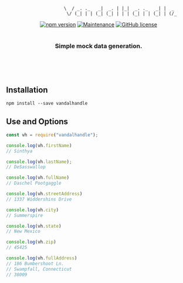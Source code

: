 ```
		              \  / _. ._   _|  _. | |_|  _. ._   _| |  _  
	 	               \/ (_| | | (_| (_| | | | (_| | | (_| | (/_ 
```
<div align="center">

[![npm version](https://badge.fury.io/js/vandalhandle.svg)](https://badge.fury.io/js/vandalhandle) [![Maintenance](https://img.shields.io/badge/Maintained%3F-yes-green.svg)](https://GitHub.com/APassanisi/VandalHandle) [![GitHub license](https://img.shields.io/github/license/APassanisi/VandalHandle.svg)](https://github.com/APassanisi/vandalhandle/blob/master/LICENSE)
<br>
<br>
<h3>Simple mock data generation.</h3>
<br>
<br>
<br>
</div>

## Installation
```
npm install --save vandalhandle
```
## Use and Options
```javascript
const vh = require("vandalhandle");

console.log(vh.firstName)
// Sinthya

console.log(vh.lastName);
// DeSasswallop

console.log(vh.fullName)
// Daschel Pootgaggle

console.log(vh.streetAddress)
// 1337 Widdershins Drive

console.log(vh.city)
// Summerspire

console.log(vh.state)
// New Mexico

console.log(vh.zip)
// 45425

console.log(vh.fullAddress)
// 186 Bumbershoot Ln.
// Swampfall, Connecticut
// 38009
```

